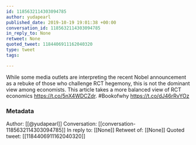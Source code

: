 ```yaml
---
id: 1185632114303094785
author: yudapearl
published_date: 2019-10-19 19:01:38 +00:00
conversation_id: 1185632114303094785
in_reply_to: None
retweet: None
quoted_tweet: 1184406911162040320
type: tweet
tags:

---
```


While some media outlets are interpreting the recent Nobel announcement as a rebuke of those who challenge RCT hegemony, this is not the dominant view among economists. This article takes a more balanced view of RCT economics https://t.co/5nX4WDCZdr. #Bookofwhy https://t.co/dJ46rRvYOz

### Metadata

Author: [[@yudapearl]]
Conversation: [[conversation-1185632114303094785]]
In reply to: [[None]]
Retweet of: [[None]]
Quoted tweet: [[1184406911162040320]]
